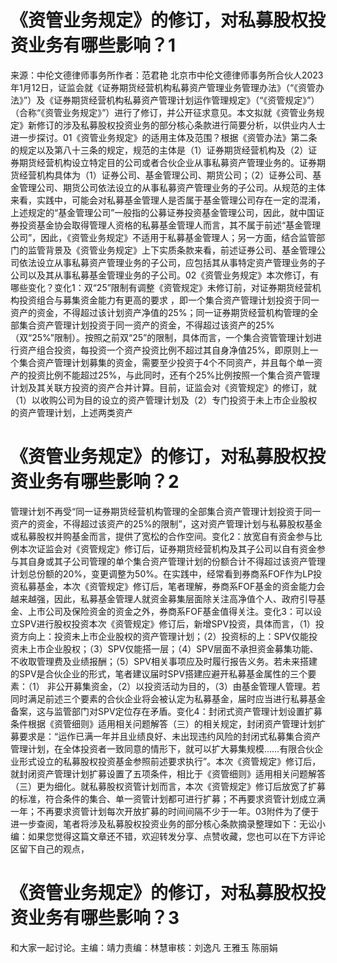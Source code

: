 # 《资管业务规定》的修订，对私募股权投资业务有哪些影响？1

来源：中伦文德律师事务所作者：范君艳 北京市中伦文德律师事务所合伙人2023年1月12日，证监会就《证券期货经营机构私募资产管理业务管理办法》（“《资管办法》”）及《证券期货经营机构私募资产管理计划运作管理规定》（“《资管规定》”）（合称“《资管业务规定》”）进行了修订，并公开征求意见。本文拟就《资管业务规定》新修订的涉及私募股权投资业务的部分核心条款进行简要分析，以供业内人士进一步探讨。01《资管业务规定》的适用主体及范围？根据《资管办法》第二条的规定以及第八十三条的规定，规范的主体是（1）证券期货经营机构及（2）证券期货经营机构设立特定目的公司或者合伙企业从事私募资产管理业务的。证券期货经营机构具体为（1）证券公司、基金管理公司、期货公司；（2）证券公司、基金管理公司、期货公司依法设立的从事私募资产管理业务的子公司。从规范的主体来看，实践中，可能会对私募基金管理人是否属于基金管理公司存在一定的混淆，上述规定的“基金管理公司”一般指的公募证券投资基金管理公司，因此，就中国证券投资基金协会取得管理人资格的私募基金管理人而言，其不属于前述“基金管理公司”，因此，《资管业务规定》不适用于私募基金管理人；另一方面，结合监管部门的监管背景及《资管业务规定》上下实质条款来看，前述证券公司、基金管理公司依法设立从事私募资产管理业务的子公司，应包括其从事特定资产管理业务的子公司以及其从事私募基金管理业务的子公司。02《资管业务规定》本次修订，有哪些变化？变化1：双“25”限制有调整《资管规定》未修订前，对证券期货经营机构投资组合与募集资金能力有更高的要求 ，即一个集合资产管理计划投资于同一资产的资金，不得超过该计划资产净值的25%；同一证券期货经营机构管理的全部集合资产管理计划投资于同一资产的资金，不得超过该资产的25%（双“25%”限制）。按照之前双“25”的限制，具体而言，一个集合资管管理计划进行资产组合投资，每投资一个资产投资比例不超过其自身净值25%，即原则上一个集合资产管理计划募集的资金，需要至少投资于4个不同资产，并且每个单一资产的投资比例不能超过25%，与此同时，还有个25%比例按照一个集合资产管理计划及其关联方投资的资产合并计算。目前，证监会对《资管规定》的修订，就（1）以收购公司为目的设立的资产管理计划及（2）专门投资于未上市企业股权的资产管理计划，上述两类资产

# 《资管业务规定》的修订，对私募股权投资业务有哪些影响？2

管理计划不再受“同一证券期货经营机构管理的全部集合资产管理计划投资于同一资产的资金，不得超过该资产的25%的限制”，这对资产管理计划与私募股权基金或私募股权并购基金而言，提供了宽松的合作空间。变化2：放宽自有资金参与比例本次证监会对《资管规定》修订后，证券期货经营机构及其子公司以自有资金参与其自身或其子公司管理的单个集合资产管理计划的份额合计不得超过该资产管理计划总份额的20%，变更调整为50%。在实践中，经常看到券商系FOF作为LP投资私募基金，本次《资管规定》修订后，笔者理解，券商系FOF基金的资金能力会越来越强，因此，私募基金管理人就资金募集层面除关注高净值个人、政府引导基金、上市公司及保险资金的资金之外，券商系FOF基金值得关注。变化3：可以设立SPV进行股权投资本次《资管规定》修订后，新增SPV投资，具体而言，（1）投资方向上：投资未上市企业股权的资产管理计划；（2）投资标的上：SPV仅能投资未上市企业股权；（3）SPV仅能搭一层；（4）SPV层面不承担资金募集功能、不收取管理费及业绩报酬；（5）SPV相关事项应及时履行报告义务。若未来搭建的SPV是合伙企业的形式，笔者建议届时SPV搭建应避开私募基金属性的三个要素：（1） 非公开募集资金，（2）以投资活动为目的，（3）由基金管理人管理。若同时满足前述三个要素的合伙企业将会被认定为私募基金，届时应当进行私募基金备案，这与监管部门对SPV定位存在矛盾。变化4：封闭式资产管理计划设置扩募条件根据《资管细则》适用相关问题解答（三）的相关规定，封闭资产管理计划扩募要求是：“运作已满一年并且业绩良好、未出现违约风险的封闭式私募集合资产管理计划，在全体投资者一致同意的情形下，就可以扩大募集规模……有限合伙企业形式设立的私募股权投资基金参照前述要求执行”。本次《资管规定》修订后，就封闭资产管理计划扩募设置了五项条件，相比于《资管细则》适用相关问题解答（三）更为细化。就私募股权资管计划而言，本次《资管规定》修订后放宽了扩募的标准，符合条件的集合、单一资管计划都可进行扩募；不再要求资管计划成立满一年；不再要求资管计划每次开放扩募的时间间隔不少于一年。03附件为了便于进一步查阅，笔者将涉及私募股权投资业务的部分核心条款摘录整理如下：无讼小编：如果您觉得这篇文章还不错，欢迎转发分享、点赞收藏，您也可以在下方评论区留下自己的观点，

# 《资管业务规定》的修订，对私募股权投资业务有哪些影响？3

和大家一起讨论。主编：靖力责编：林慧审核：刘逸凡 王雅玉 陈丽娟 

